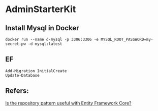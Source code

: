# AdminStarterKit

## Install Mysql in Docker

`docker run --name d-mysql -p 3306:3306 -e MYSQL_ROOT_PASSWORD=my-secret-pw -d mysql:latest`

## EF

```
Add-Migration InitialCreate
Update-Database
```
## Refers:

[Is the repository pattern useful with Entity Framework Core?](https://www.thereformedprogrammer.net/is-the-repository-pattern-useful-with-entity-framework-core/)